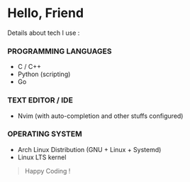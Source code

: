 <!-- here goes the greetings-->

# Hello, Friend 

Details about tech I use : 

### PROGRAMMING LANGUAGES

+ C / C++
+ Python (scripting)
+ Go 

### TEXT EDITOR / IDE

+ Nvim (with auto-completion and other stuffs configured)

### OPERATING SYSTEM

+ Arch Linux Distribution (GNU + Linux + Systemd)
+ Linux LTS kernel

> Happy Coding !

<!--end-->
